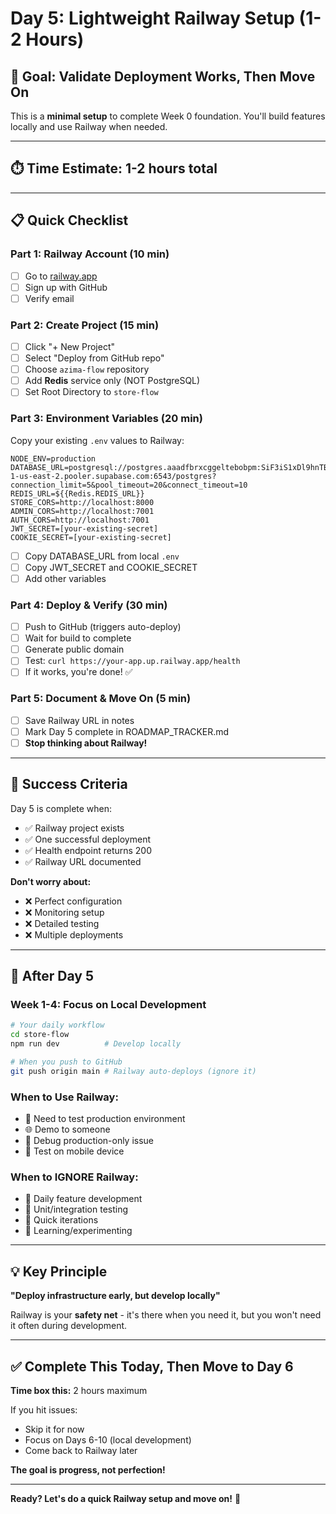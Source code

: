 # Day 5: Lightweight Railway Setup (1-2 Hours)

## 🎯 **Goal: Validate Deployment Works, Then Move On**

This is a **minimal setup** to complete Week 0 foundation. You'll build features locally and use Railway when needed.

---

## ⏱️ **Time Estimate: 1-2 hours total**

---

## 📋 **Quick Checklist**

### **Part 1: Railway Account** (10 min)
- [ ] Go to [railway.app](https://railway.app)
- [ ] Sign up with GitHub
- [ ] Verify email

### **Part 2: Create Project** (15 min)
- [ ] Click "+ New Project"
- [ ] Select "Deploy from GitHub repo"
- [ ] Choose `azima-flow` repository
- [ ] Add **Redis** service only (NOT PostgreSQL)
- [ ] Set Root Directory to `store-flow`

### **Part 3: Environment Variables** (20 min)
Copy your existing `.env` values to Railway:

```env
NODE_ENV=production
DATABASE_URL=postgresql://postgres.aaadfbrxcggeltebobpm:SiF3iS1xDl9hnTBb@aws-1-us-east-2.pooler.supabase.com:6543/postgres?connection_limit=5&pool_timeout=20&connect_timeout=10
REDIS_URL=${{Redis.REDIS_URL}}
STORE_CORS=http://localhost:8000
ADMIN_CORS=http://localhost:7001
AUTH_CORS=http://localhost:7001
JWT_SECRET=[your-existing-secret]
COOKIE_SECRET=[your-existing-secret]
```

- [ ] Copy DATABASE_URL from local `.env`
- [ ] Copy JWT_SECRET and COOKIE_SECRET
- [ ] Add other variables

### **Part 4: Deploy & Verify** (30 min)
- [ ] Push to GitHub (triggers auto-deploy)
- [ ] Wait for build to complete
- [ ] Generate public domain
- [ ] Test: `curl https://your-app.up.railway.app/health`
- [ ] If it works, you're done! ✅

### **Part 5: Document & Move On** (5 min)
- [ ] Save Railway URL in notes
- [ ] Mark Day 5 complete in ROADMAP_TRACKER.md
- [ ] **Stop thinking about Railway!**

---

## 🎯 **Success Criteria**

Day 5 is complete when:
- ✅ Railway project exists
- ✅ One successful deployment
- ✅ Health endpoint returns 200
- ✅ Railway URL documented

**Don't worry about:**
- ❌ Perfect configuration
- ❌ Monitoring setup
- ❌ Detailed testing
- ❌ Multiple deployments

---

## 🚀 **After Day 5**

### **Week 1-4: Focus on Local Development**

```bash
# Your daily workflow
cd store-flow
npm run dev          # Develop locally

# When you push to GitHub
git push origin main # Railway auto-deploys (ignore it)
```

### **When to Use Railway:**
- 🧪 Need to test production environment
- 🌐 Demo to someone
- 🐛 Debug production-only issue
- 📱 Test on mobile device

### **When to IGNORE Railway:**
- 🔧 Daily feature development
- 🧪 Unit/integration testing
- 🚀 Quick iterations
- 📝 Learning/experimenting

---

## 💡 **Key Principle**

**"Deploy infrastructure early, but develop locally"**

Railway is your **safety net** - it's there when you need it, but you won't need it often during development.

---

## ✅ **Complete This Today, Then Move to Day 6**

**Time box this:** 2 hours maximum

If you hit issues:
- Skip it for now
- Focus on Days 6-10 (local development)
- Come back to Railway later

**The goal is progress, not perfection!**

---

**Ready? Let's do a quick Railway setup and move on!** 🚀

